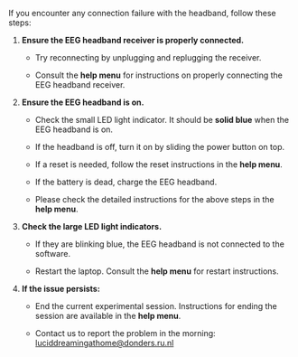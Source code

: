 If you encounter any connection failure with the headband, follow these steps:  

1. **Ensure the EEG headband receiver is properly connected.**  
    
    - Try reconnecting by unplugging and replugging the receiver.  

    - Consult the **help menu** for instructions on properly connecting the EEG headband receiver.  

2. **Ensure the EEG headband is on.**  
   
    - Check the small LED light indicator. It should be **solid blue** when the EEG headband is on.  

    - If the headband is off, turn it on by sliding the power button on top. 

    - If a reset is needed, follow the reset instructions in the **help menu**.  

    - If the battery is dead, charge the EEG headband. 
    
    - Please check the detailed instructions for the above steps in the **help menu**.  

3. **Check the large LED light indicators.**  
    
    - If they are blinking blue, the EEG headband is not connected to the software.  

    - Restart the laptop. Consult the **help menu** for restart instructions.  

4. **If the issue persists:**  
    
    - End the current experimental session. Instructions for ending the session are available in the **help menu**.  

    - Contact us to report the problem in the morning: luciddreamingathome@donders.ru.nl
    